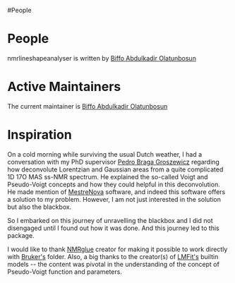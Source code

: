 #People

# People

nmrlineshapeanalyser is written by [Biffo Abdulkadir Olatunbosun](https://scholar.google.com/citations?user=TievH90AAAAJ&hl=en)


# Active Maintainers

The current maintainer is [Biffo Abdulkadir Olatunbosun](https://github.com/BiffoQ)

# Inspiration

On a cold morning while surviving the usual Dutch weather, I had a conversation with my PhD supervisor [Pedro Braga Groszewicz](https://scholar.google.com/citations?user=05NlC3gAAAAJ&hl=en) regarding how deconvolute Lorentzian and Gaussian areas from a quite complicated 1D 17O MAS ss-NMR spectrum. He explained the so-called Voigt and Pseudo-Voigt concepts and how they could helpful in this deconvolution. He made mention of [MestreNova](https://mestrelab.com/main-product/mnova) software, and indeed this software offers a solution to my problem. However, I am not just interested in the solution but also the blackbox.

So I embarked on this journey of unravelling the blackbox and I did not disengaged until I found out how it was done. And this journey led to this package.

I would like to thank [NMRglue](https://github.com/jjhelmus/nmrglue) creator for making it possible to work directly with [Bruker's](https://www.bruker.com/en.html) folder. Also, a big thanks to the creator(s) of [LMFit's](https://lmfit.github.io/lmfit-py/builtin_models.html) builtin models -- the content was pivotal in the understanding of the concept of Pseudo-Voigt function and parameters.
